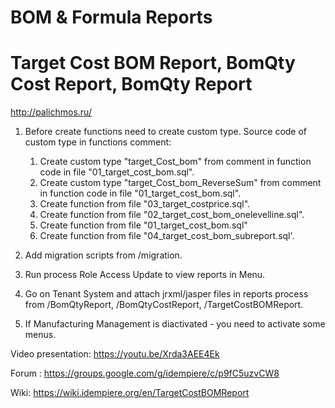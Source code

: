 # BOM & Formula Reports
# Target Cost BOM Report, BomQty Cost Report, BomQty Report

http://palichmos.ru/

1) Before create functions need to create custom type. Source code of custom type in functions comment:
    1) Create custom type "target_Cost_bom" from comment in function code in file "01_target_cost_bom.sql".
    2) Create custom type "target_Cost_bom_ReverseSum" from comment in function code in file "01_target_cost_bom.sql".
    3) Create function from file "03_target_costprice.sql".
    4) Create function from file "02_target_cost_bom_onelevelline.sql".
    5) Create function from file "01_target_cost_bom.sql"
    6) Create function from file "04_target_cost_bom_subreport.sql'.

2) Add migration scripts from /migration.
3) Run process Role Access Update to view reports in Menu.
4) Go on Tenant System and attach jrxml/jasper files in reports process from /BomQtyReport, /BomQtyCostReport, /TargetCostBOMReport.
5) If Manufacturing Management is diactivated - you need to activate some menus.

Video presentation: https://youtu.be/Xrda3AEE4Ek

Forum : https://groups.google.com/g/idempiere/c/p9fC5uzvCW8

Wiki: https://wiki.idempiere.org/en/TargetCostBOMReport

